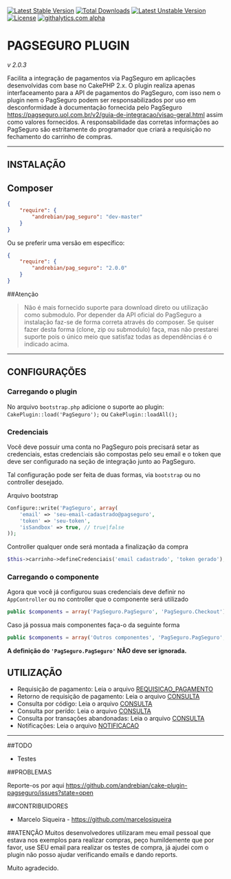 [![Latest Stable Version](https://poser.pugx.org/andrebian/pag_seguro/v/stable.png)](https://packagist.org/packages/andrebian/pag_seguro) [![Total Downloads](https://poser.pugx.org/andrebian/pag_seguro/downloads.png)](https://packagist.org/packages/andrebian/pag_seguro) [![Latest Unstable Version](https://poser.pugx.org/andrebian/pag_seguro/v/unstable.png)](https://packagist.org/packages/andrebian/pag_seguro) [![License](https://poser.pugx.org/andrebian/pag_seguro/license.png)](https://packagist.org/packages/andrebian/pag_seguro)
[![githalytics.com alpha](https://cruel-carlota.pagodabox.com/8d4bc51766116b27f682121865660505 "githalytics.com")](http://githalytics.com/andrebian/cake-plugin-pagseguro)

# PAGSEGURO PLUGIN
_v 2.0.3_


Facilita a integração de pagamentos via PagSeguro em aplicações desenvolvidas com base no CakePHP 2.x.
O plugin realiza apenas interfaceamento para a API de pagamentos do PagSeguro, com
isso nem o plugin nem o PagSeguro podem ser responsabilizados por uso em desconformidade à documentação fornecida pelo PagSeguro <https://pagseguro.uol.com.br/v2/guia-de-integracao/visao-geral.html> assim como valores fornecidos. A responsabilidade das corretas informações ao PagSeguro são estritamente do programador que criará a requisição no fechamento do carrinho de compras.

____________________

## INSTALAÇÃO

Composer
---------------
```json
{
    "require": {
        "andrebian/pag_seguro": "dev-master"
    }
}
```
Ou se preferir uma versão em específico:

```json
{
    "require": {
        "andrebian/pag_seguro": "2.0.0"
    }
}
```

##Atenção
> Não é mais fornecido suporte para download direto ou utilização como submodulo. Por depender da API oficial do PagSeguro a instalação faz-se de forma correta através do composer. Se quiser fazer desta forma (clone, zip ou submodulo) faça, mas não prestarei suporte pois o único meio que satisfaz todas as dependências é o indicado acima.

_________________________

## CONFIGURAÇÕES


### Carregando o plugin

No arquivo `bootstrap.php` adicione o suporte ao plugin:
`CakePlugin::load('PagSeguro');` ou `CakePlugin::loadAll();`


### Credenciais

Você deve possuir uma conta no PagSeguro pois precisará setar as credenciais,
estas credenciais são compostas pelo seu email e o token que deve ser configurado na seção de integração
junto ao PagSeguro.

Tal configuração pode ser feita de duas formas, via `bootstrap` ou no controller desejado.

Arquivo bootstrap
```php
Configure::write('PagSeguro', array(
    'email' => 'seu-email-cadastrado@pagseguro',
    'token' => 'seu-token',
    'isSandbox' => true, // true|false
));
```        


Controller qualquer onde será montada a finalização da compra
```php
$this->carrinho->defineCredenciais('email cadastrado', 'token gerado');
```


### Carregando o componente


Agora que você já configurou suas credenciais deve definir no `AppController` ou no controller
que o componente será utilizado

```php
public $components = array('PagSeguro.PagSeguro', 'PagSeguro.Checkout');
```


Caso já possua mais componentes faça-o da seguinte forma

```php
public $components = array('Outros componentes', 'PagSeguro.PagSeguro', 'PagSeguro.Checkout');
```


**A definição do `'PagSeguro.PagSeguro'` NÃO deve ser ignorada.**


## UTILIZAÇÃO


* Requisição de pagamento: Leia o arquivo [REQUISICAO_PAGAMENTO][1]
* Retorno de requisição de pagamento: Leia o arquivo [CONSULTA][2]
* Consulta por código: Leia o arquivo [CONSULTA][3]
* Consulta por perído: Leia o arquivo [CONSULTA][4]
* Consulta por transações abandonadas: Leia o arquivo [CONSULTA][5]
* Notificações: Leia o arquivo [NOTIFICACAO][6]

______________


##TODO

* Testes


##PROBLEMAS

Reporte-os por aqui https://github.com/andrebian/cake-plugin-pagseguro/issues?state=open

##CONTRIBUIDORES

* Marcelo Siqueira - https://github.com/marcelosiqueira


##ATENÇÃO
Muitos desenvolvedores utilizaram meu email pessoal que estava nos exemplos para realizar compras, peço humildemente que por favor, use SEU email para realizar os testes de compra, já ajudei com o plugin não posso ajudar verificando emails e dando reports.

Muito agradecido.


  [1]: https://github.com/andrebian/cake-plugin-pagseguro/blob/master/REQUISICAO_PAGAMENTO.md
  [2]: https://github.com/andrebian/cake-plugin-pagseguro/blob/master/CONSULTA.md
  [3]: https://github.com/andrebian/cake-plugin-pagseguro/blob/master/CONSULTA.md
  [4]: https://github.com/andrebian/cake-plugin-pagseguro/blob/master/CONSULTA.md
  [5]: https://github.com/andrebian/cake-plugin-pagseguro/blob/master/CONSULTA.md
  [6]: https://github.com/andrebian/cake-plugin-pagseguro/blob/master/NOTIFICACAO.md
